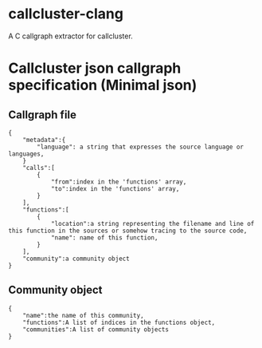 # callcluster-clang
A C callgraph extractor for callcluster.

# Callcluster json callgraph specification (Minimal json)
## Callgraph file
```
{
    "metadata":{
        "language": a string that expresses the source language or languages,
    }
    "calls":[
        {
            "from":index in the 'functions' array,
            "to":index in the 'functions' array,
        }
    ],
    "functions":[
        {
            "location":a string representing the filename and line of this function in the sources or somehow tracing to the source code,
            "name": name of this function,
        }
    ],
    "community":a community object
}
```

## Community object
```
{
    "name":the name of this community,
    "functions":A list of indices in the functions object,
    "communities":A list of community objects
}
```
